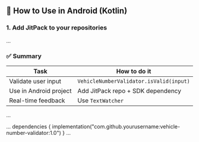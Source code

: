 ## 🚀 How to Use in Android (Kotlin)

### 1. Add JitPack to your repositories
...

### ✅ Summary

| Task                     | How to do it                              |
|--------------------------|-------------------------------------------|
| Validate user input      | `VehicleNumberValidator.isValid(input)`   |
| Use in Android project   | Add JitPack repo + SDK dependency         |
| Real-time feedback       | Use `TextWatcher`                         |
...

...
dependencies {
    implementation("com.github.yourusername:vehicle-number-validator:1.0")
}
...

